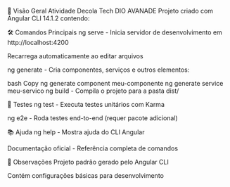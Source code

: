 📌 Visão Geral
Atividade Decola Tech DIO AVANADE
Projeto criado com Angular CLI 14.1.2 contendo:

🛠️ Comandos Principais
ng serve - Inicia servidor de desenvolvimento em http://localhost:4200

Recarrega automaticamente ao editar arquivos

ng generate - Cria componentes, serviços e outros elementos:

bash
Copy
ng generate component meu-componente
ng generate service meu-servico
ng build - Compila o projeto para a pasta dist/

🧪 Testes
ng test - Executa testes unitários com Karma

ng e2e - Roda testes end-to-end (requer pacote adicional)

📚 Ajuda
ng help - Mostra ajuda do CLI Angular

Documentação oficial - Referência completa de comandos

🔄 Observações
Projeto padrão gerado pelo Angular CLI

Contém configurações básicas para desenvolvimento

